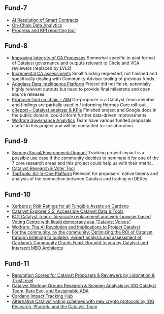 ## Fund-7

* [AI Resolution of Smart Contracts](https://www.lidonation.com/sw/proposals/ai-resolution-of-smart-contracts-f7)
* [On-Chain Data Analytics](https://www.lidonation.com/sw/proposals/on-chain-data-analytics-f7)
* [Progress and KPI reporting tool](https://www.lidonation.com/sw/proposals/progress-and-kpi-reporting-tool-f7)

## Fund-8

* [Improving Integrity of CA Processes](https://www.lidonation.com/sw/proposals/improving-integrity-of-ca-processes-f8)
  Somewhat specific to past format of Catalyst governance and outputs relevant to Circle and VCA reviewers (replaced by LVL2)
* [Incremental CA assessments](https://www.lidonation.com/sw/proposals/incremental-ca-assessments-f8)
  Small funding requested, not finished and specifically dealing with Community Advisor tooling of previous funds.
* [Adaglass Data Intelligence Platform](https://www.lidonation.com/sw/proposals/adaglass-data-intelligence-platform-f8)
  Project did not finish, potentially highly relevant outputs but need to provide final milestone and open source releases.
* [Proposer-tool on chain – AIM](https://www.lidonation.com/sw/proposals/proposer-tool-on-chain-aim-f8)
  Co-proposer is a Catalyst Team member and findings are partially used in / informing Hermes Core roll-out.
* [cReport – Catalyst analyzer & KPIs](https://www.lidonation.com/sw/proposals/creport-catalyst-analyzer-kpis-f8)
  Finished project and Google docs in the public domain, could inform further data-driven improvements.
* [Wolfram Governance Analytics](https://www.lidonation.com/sw/proposals/wolfram-governance-analytics-f8)
  Team have various funded proposals useful to this project and will be contacted for collaboration.

## Fund-9

* [Scoring Social/Environmental Impact](https://cardano.ideascale.com/c/idea/64138)
  Tracking project impact is a possible use case if the community decides to nominate it for one of the 7 core research areas and this project could help us with their metric.
* [Catalyst Research & Voter Tool](https://cardano.ideascale.com/c/idea/64116)
* [TapTools: All-In-One Platform](https://cardano.ideascale.com/c/idea/64621)
  Relevant for proposers' native tokens and analysis of the connection between Catalyst and trading on DEXes.

## Fund-10

* [Xerberus: Risk Ratings for all Fungible Assets on Cardano](https://projectcatalyst.io/funds/10/f10-products-and-integrations/xerberus-risk-ratings-for-all-fungible-assets-on-cardano)
* [Catalyst Explorer 2.5: Accessible Catalyst Data & Tools](https://projectcatalyst.io/funds/10/f10-products-and-integrations/catalyst-explorer-25-accessible-catalyst-data-and-tools)
* [IOG Catalyst Team : Ideascale replacement and web-browser based Voting Centre with liquid democracy aka “Catalyst Voices”](https://projectcatalyst.io/funds/10/catalyst-systems-improvements/iog-catalyst-team-ideascale-replacement-and-web-browser-based-voting-centre-with-liquid-democracy-aka-catalyst-voices)
* [Wolfram: The AI Revolution and Implications to Project Catalyst](https://projectcatalyst.io/funds/10/catalyst-systems-improvements/wolfram-the-ai-revolution-and-implications-to-project-catalyst)
* [For the community, by the community: Optimizing the ROI of Catalyst through listening to builders, expert analysis and assessment of Cardano’s Community Grants Fund. Brought to you by Catalyst and Intersect MBO Architects](https://projectcatalyst.io/funds/10/catalyst-systems-improvements/for-the-community-by-the-community-optimizing-the-roi-of-catalyst-through-listening-to-builders-expert-analysis-and-assessment-of-cardanos-community-grants-fund-brought-to-you-by-catalyst-and-e1690)

## Fund-11

* [Reputation Scores for Catalyst Proposers & Reviewers by Lidonation & TrustLevel](https://milestones.projectcatalyst.io/projects/1100246)
* [Catalyst Working Groups Research & Scoping Analysis by IOG Catalyst Team, Rare Evo, and Sustainable ADA](https://milestones.projectcatalyst.io/projects/1100087)
* [Cardano Impact Tracking Hub](https://milestones.projectcatalyst.io/projects/1100057)
* [Alternative Catalyst voting schemes with new crypto protocols by IOG Research, Photrek, and the Catalyst Team](https://milestones.projectcatalyst.io/projects/1100023)
